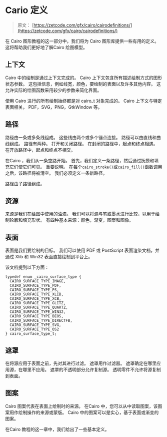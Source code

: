 # Cario 定义

> 原文： [https://zetcode.com/gfx/cairo/cairodefinitions/](https://zetcode.com/gfx/cairo/cairodefinitions/)

在 Cairo 图形教程的这一部分中，我们将为 Cairo 图形库提供一些有用的定义。 这将帮助我们更好地了解Cairo 绘图模型。

## 上下文

Cairo 中的绘制是通过上下文完成的。 Cairo 上下文包含所有描述绘制方式的图形状态参数。 这包括信息，例如线宽，颜色，要绘制的表面以及许多其他内容。 这允许实际的绘图函数采用较少的参数来简化界面。

使用 Cairo 进行的所有绘制始终都是对 cairo_t 对象完成的。 Cairo 上下文与特定表面相关。 PDF，SVG，PNG，GtkWindow 等。

## 路径

路径由一条或多条线组成。 这些线由两个或多个锚点连接。 路径可以由直线和曲线组成。 路径有两种。 打开和关闭路径。 在封闭的路径中，起点和终点相遇。 在开放路径中，起点和终点不相交。

在Cairo ，我们从一条空路开始。 首先，我们定义一条路径，然后通过抚摸和填充它们使它们可见。 重要说明。 在每个`cairo_stroke()`或`cairo_fill()`函数调用之后，该路径将被清空。 我们必须定义一条新路径。

路径由子路径组成。

## 资源

来源是我们在绘图中使用的油漆。 我们可以将源与笔或墨水进行比较，以用于绘制轮廓和填充形状。 有四种基本来源：颜色，渐变，图案和图像。

## 表面

表面是我们要绘制的目标。 我们可以使用 PDF 或 PostScript 表面渲染文档，并通过 Xlib 和 Win32 表面直接绘制到平台上。

该文档提到以下方面：

```
typedef enum _cairo_surface_type {
  CAIRO_SURFACE_TYPE_IMAGE,
  CAIRO_SURFACE_TYPE_PDF,
  CAIRO_SURFACE_TYPE_PS,
  CAIRO_SURFACE_TYPE_XLIB,
  CAIRO_SURFACE_TYPE_XCB,
  CAIRO_SURFACE_TYPE_GLITZ,
  CAIRO_SURFACE_TYPE_QUARTZ,
  CAIRO_SURFACE_TYPE_WIN32,
  CAIRO_SURFACE_TYPE_BEOS,
  CAIRO_SURFACE_TYPE_DIRECTFB,
  CAIRO_SURFACE_TYPE_SVG,
  CAIRO_SURFACE_TYPE_OS2
} cairo_surface_type_t;

```

## 遮罩

在将源应用于表面之前，先对其进行过滤。 遮罩用作过滤器。 遮罩确定在哪里应用源，在哪里不应用。 遮罩的不透明部分允许复制源。 透明零件不允许将源复制到表面。

## 图案

Cairo 图案代表在表面上绘制时的来源。 在Cairo 中，您可以从中读取图案，该图案用作绘制操作的来源或蒙版。 Cairo 中的图案可以是实心，基于表面或渐变的图案。

在Cairo 教程的这一章中，我们给出了一些基本定义。